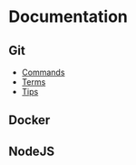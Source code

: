 # Documentation

## Git

- <a href="/#/git/commands">Commands</a>
- <a href="/#/git/terms">Terms</a>
- <a href="/#/git/tips">Tips</a>

## Docker

## NodeJS

